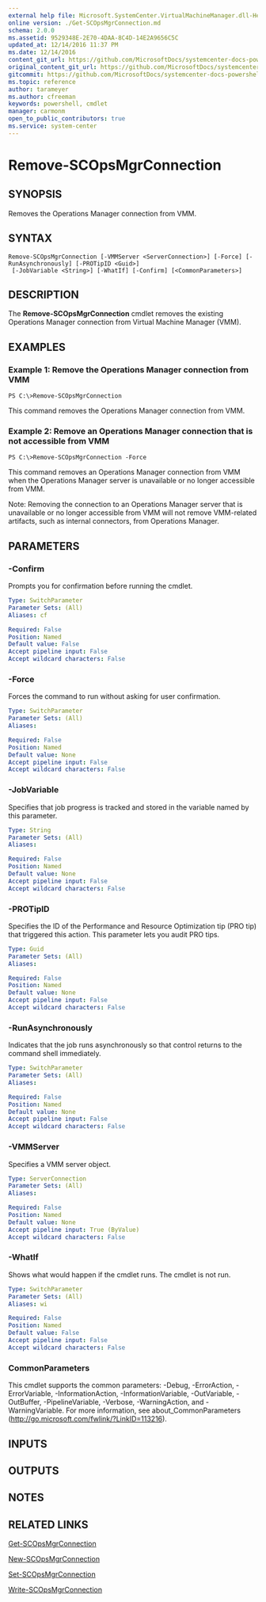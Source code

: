 ```yaml
---
external help file: Microsoft.SystemCenter.VirtualMachineManager.dll-Help.xml
online version: ./Get-SCOpsMgrConnection.md
schema: 2.0.0
ms.assetid: 9529348E-2E70-4DAA-8C4D-14E2A9656C5C
updated_at: 12/14/2016 11:37 PM
ms.date: 12/14/2016
content_git_url: https://github.com/MicrosoftDocs/systemcenter-docs-powershell/blob/master/systemcenter-cmdlets/SystemCenter2016/VirtualMachineManager/v1/Remove-SCOpsMgrConnection.md
original_content_git_url: https://github.com/MicrosoftDocs/systemcenter-docs-powershell/blob/master/systemcenter-cmdlets/SystemCenter2016/VirtualMachineManager/v1/Remove-SCOpsMgrConnection.md
gitcommit: https://github.com/MicrosoftDocs/systemcenter-docs-powershell/blob/ddd0fefc9adaabb9394eb6c21b33370913d1830d/systemcenter-cmdlets/SystemCenter2016/VirtualMachineManager/v1/Remove-SCOpsMgrConnection.md
ms.topic: reference
author: tarameyer
ms.author: cfreeman
keywords: powershell, cmdlet
manager: carmonm
open_to_public_contributors: true
ms.service: system-center
---
```


# Remove-SCOpsMgrConnection

## SYNOPSIS
Removes the Operations Manager connection from VMM.

## SYNTAX

```
Remove-SCOpsMgrConnection [-VMMServer <ServerConnection>] [-Force] [-RunAsynchronously] [-PROTipID <Guid>]
 [-JobVariable <String>] [-WhatIf] [-Confirm] [<CommonParameters>]
```

## DESCRIPTION
The **Remove-SCOpsMgrConnection** cmdlet removes the existing Operations Manager connection from Virtual Machine Manager (VMM).

## EXAMPLES

### Example 1: Remove the Operations Manager connection from VMM
```
PS C:\>Remove-SCOpsMgrConnection
```

This command removes the Operations Manager connection from VMM.

### Example 2: Remove an Operations Manager connection that is not accessible from VMM
```
PS C:\>Remove-SCOpsMgrConnection -Force
```

This command removes an Operations Manager connection from VMM when the Operations Manager server is unavailable or no longer accessible from VMM.

Note: Removing the connection to an Operations Manager server that is unavailable or no longer accessible from VMM will not remove VMM-related artifacts, such as internal connectors, from Operations Manager.

## PARAMETERS

### -Confirm
Prompts you for confirmation before running the cmdlet.

```yaml
Type: SwitchParameter
Parameter Sets: (All)
Aliases: cf

Required: False
Position: Named
Default value: False
Accept pipeline input: False
Accept wildcard characters: False
```

### -Force
Forces the command to run without asking for user confirmation.

```yaml
Type: SwitchParameter
Parameter Sets: (All)
Aliases: 

Required: False
Position: Named
Default value: None
Accept pipeline input: False
Accept wildcard characters: False
```

### -JobVariable
Specifies that job progress is tracked and stored in the variable named by this parameter.

```yaml
Type: String
Parameter Sets: (All)
Aliases: 

Required: False
Position: Named
Default value: None
Accept pipeline input: False
Accept wildcard characters: False
```

### -PROTipID
Specifies the ID of the Performance and Resource Optimization tip (PRO tip) that triggered this action.
This parameter lets you audit PRO tips.

```yaml
Type: Guid
Parameter Sets: (All)
Aliases: 

Required: False
Position: Named
Default value: None
Accept pipeline input: False
Accept wildcard characters: False
```

### -RunAsynchronously
Indicates that the job runs asynchronously so that control returns to the command shell immediately.

```yaml
Type: SwitchParameter
Parameter Sets: (All)
Aliases: 

Required: False
Position: Named
Default value: None
Accept pipeline input: False
Accept wildcard characters: False
```

### -VMMServer
Specifies a VMM server object.

```yaml
Type: ServerConnection
Parameter Sets: (All)
Aliases: 

Required: False
Position: Named
Default value: None
Accept pipeline input: True (ByValue)
Accept wildcard characters: False
```

### -WhatIf
Shows what would happen if the cmdlet runs.
The cmdlet is not run.

```yaml
Type: SwitchParameter
Parameter Sets: (All)
Aliases: wi

Required: False
Position: Named
Default value: False
Accept pipeline input: False
Accept wildcard characters: False
```

### CommonParameters
This cmdlet supports the common parameters: -Debug, -ErrorAction, -ErrorVariable, -InformationAction, -InformationVariable, -OutVariable, -OutBuffer, -PipelineVariable, -Verbose, -WarningAction, and -WarningVariable. For more information, see about_CommonParameters (http://go.microsoft.com/fwlink/?LinkID=113216).

## INPUTS

## OUTPUTS

## NOTES

## RELATED LINKS

[Get-SCOpsMgrConnection](xref:SystemCenter2016/VirtualMachineManager/v1/Get-SCOpsMgrConnection.md)

[New-SCOpsMgrConnection](xref:SystemCenter2016/VirtualMachineManager/v1/New-SCOpsMgrConnection.md)

[Set-SCOpsMgrConnection](xref:SystemCenter2016/VirtualMachineManager/v1/Set-SCOpsMgrConnection.md)

[Write-SCOpsMgrConnection](xref:SystemCenter2016/VirtualMachineManager/v1/Write-SCOpsMgrConnection.md)

